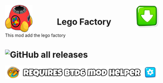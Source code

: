 <a href="https://github.com/Mattcy1/LegoFactory/releases/download/BTD6-Mods/LegoFactory.dll">
    <img align="left" alt="Icon" height="90" src="Icon.png">
    <img align="right" alt="Download" height="75" src="https://raw.githubusercontent.com/gurrenm3/BTD-Mod-Helper/master/BloonsTD6%20Mod%20Helper/Resources/DownloadBtn.png">
</a>

<h1 align="center">Lego Factory</h1>

This mod add the lego factory

<h1 aling="left"><img alt="GitHub all releases" height="25" src="https://img.shields.io/github/downloads/Mattcy1/LegoFactory/total?label=Total%20Dowloads"></h1>

[![Requires BTD6 Mod Helper](https://raw.githubusercontent.com/gurrenm3/BTD-Mod-Helper/master/banner.png)](https://github.com/gurrenm3/BTD-Mod-Helper#readme)

